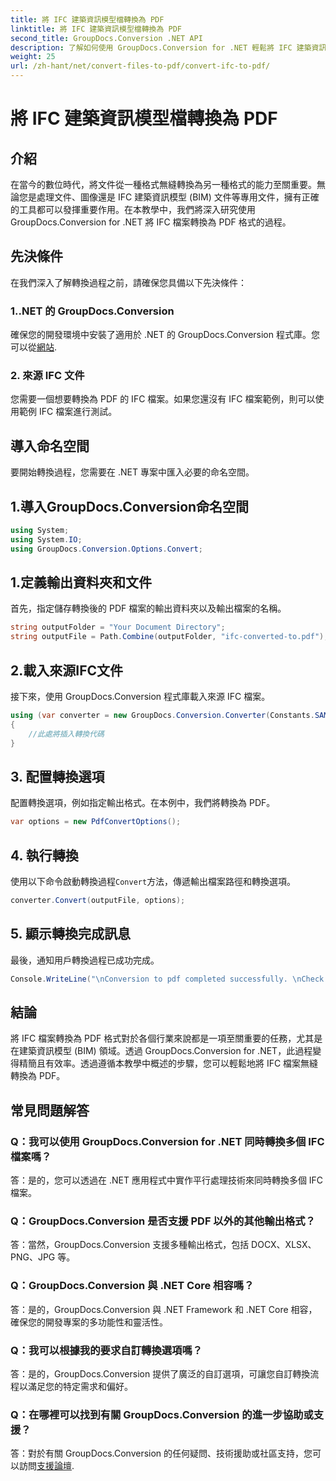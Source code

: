 ```yaml
---
title: 將 IFC 建築資訊模型檔轉換為 PDF
linktitle: 將 IFC 建築資訊模型檔轉換為 PDF
second_title: GroupDocs.Conversion .NET API
description: 了解如何使用 GroupDocs.Conversion for .NET 輕鬆將 IFC 建築資訊模型檔案轉換為 PDF 格式。
weight: 25
url: /zh-hant/net/convert-files-to-pdf/convert-ifc-to-pdf/
---
```


# 將 IFC 建築資訊模型檔轉換為 PDF

## 介紹
在當今的數位時代，將文件從一種格式無縫轉換為另一種格式的能力至關重要。無論您是處理文件、圖像還是 IFC 建築資訊模型 (BIM) 文件等專用文件，擁有正確的工具都可以發揮重要作用。在本教學中，我們將深入研究使用 GroupDocs.Conversion for .NET 將 IFC 檔案轉換為 PDF 格式的過程。 
## 先決條件
在我們深入了解轉換過程之前，請確保您具備以下先決條件：
### 1..NET 的 GroupDocs.Conversion
確保您的開發環境中安裝了適用於 .NET 的 GroupDocs.Conversion 程式庫。您可以從[網站](https://releases.groupdocs.com/conversion/net/).
### 2. 來源 IFC 文件
您需要一個想要轉換為 PDF 的 IFC 檔案。如果您還沒有 IFC 檔案範例，則可以使用範例 IFC 檔案進行測試。

## 導入命名空間
要開始轉換過程，您需要在 .NET 專案中匯入必要的命名空間。 
## 1.導入GroupDocs.Conversion命名空間
```csharp
using System;
using System.IO;
using GroupDocs.Conversion.Options.Convert;
```
## 1.定義輸出資料夾和文件
首先，指定儲存轉換後的 PDF 檔案的輸出資料夾以及輸出檔案的名稱。
```csharp
string outputFolder = "Your Document Directory";
string outputFile = Path.Combine(outputFolder, "ifc-converted-to.pdf");
```
## 2.載入來源IFC文件
接下來，使用 GroupDocs.Conversion 程式庫載入來源 IFC 檔案。
```csharp
using (var converter = new GroupDocs.Conversion.Converter(Constants.SAMPLE_IFC))
{
    //此處將插入轉換代碼
}
```
## 3. 配置轉換選項
配置轉換選項，例如指定輸出格式。在本例中，我們將轉換為 PDF。
```csharp
var options = new PdfConvertOptions();
```
## 4. 執行轉換
使用以下命令啟動轉換過程`Convert`方法，傳遞輸出檔案路徑和轉換選項。
```csharp
converter.Convert(outputFile, options);
```
## 5. 顯示轉換完成訊息
最後，通知用戶轉換過程已成功完成。
```csharp
Console.WriteLine("\nConversion to pdf completed successfully. \nCheck output in {0}", outputFolder);
```

## 結論
將 IFC 檔案轉換為 PDF 格式對於各個行業來說都是一項至關重要的任務，尤其是在建築資訊模型 (BIM) 領域。透過 GroupDocs.Conversion for .NET，此過程變得精簡且有效率。透過遵循本教學中概述的步驟，您可以輕鬆地將 IFC 檔案無縫轉換為 PDF。
## 常見問題解答
### Q：我可以使用 GroupDocs.Conversion for .NET 同時轉換多個 IFC 檔案嗎？
答：是的，您可以透過在 .NET 應用程式中實作平行處理技術來同時轉換多個 IFC 檔案。
### Q：GroupDocs.Conversion 是否支援 PDF 以外的其他輸出格式？
答：當然，GroupDocs.Conversion 支援多種輸出格式，包括 DOCX、XLSX、PNG、JPG 等。
### Q：GroupDocs.Conversion 與 .NET Core 相容嗎？
答：是的，GroupDocs.Conversion 與 .NET Framework 和 .NET Core 相容，確保您的開發專案的多功能性和靈活性。
### Q：我可以根據我的要求自訂轉換選項嗎？
答：是的，GroupDocs.Conversion 提供了廣泛的自訂選項，可讓您自訂轉換流程以滿足您的特定需求和偏好。
### Q：在哪裡可以找到有關 GroupDocs.Conversion 的進一步協助或支援？
答：對於有關 GroupDocs.Conversion 的任何疑問、技術援助或社區支持，您可以訪問[支援論壇](https://forum.groupdocs.com/c/conversion/11).
